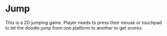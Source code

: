 # Jump
This is a 2D jumping game. Player needs to press their mouse or touchpad to let the doodle jump from one platform to another to get scores. 

